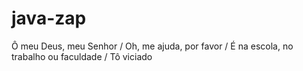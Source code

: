 # java-zap
Ô meu Deus, meu Senhor / Oh, me ajuda, por favor / É na escola, no trabalho ou faculdade / Tô viciado
